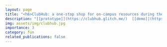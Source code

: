 ```yaml
---
layout: page
title: "<h6>ClubHub: a one-stop shop for on-campus resources during the pandemics</h6>"
description: "[[prototype]](https://clubhub.glitch.me/)  [[demo]](https://www.youtube.com/watch?v=dDxIg5bsNx8)"
img: assets/img/clubhub.jpg
importance: 3
category: fun
related_publications: false
---
```

